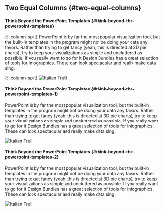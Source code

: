 Two Equal Columns {#two-equal-columns}
-----------------

#### Think Beyond the PowerPoint Templates {#think-beyond-the-powerpoint-templates}
{: .column-split}
PowerPoint is by far the most popular visualization tool, but the
built-in templates in the program might not be doing your data any
favors. Rather than trying to get fancy (yeah, this is directed at 3D
pie charts), try to keep your visualizations as simple and uncluttered
as possible. If you really want to go for it Design Bundles has a great
selection of tools for infographics. These can look spectacular and
really make data sing.

{: .column-split}
![Italian Trulli]


<div class="column-split" markdown="1">

#### Think Beyond the PowerPoint Templates {#think-beyond-the-powerpoint-templates-1}

PowerPoint is by far the most popular visualization tool, but the
built-in templates in the program might not be doing your data any
favors. Rather than trying to get fancy (yeah, this is directed at 3D
pie charts), try to keep your visualizations as simple and uncluttered
as possible. If you really want to go for it Design Bundles has a great
selection of tools for infographics. These can look spectacular and
really make data sing.

</div>

<div class="column-split" markdown="1">

![Italian Trulli]

</div>

<div class="column-split" markdown="1">

#### Think Beyond the PowerPoint Templates {#think-beyond-the-powerpoint-templates-2}

PowerPoint is by far the most popular visualization tool, but the
built-in templates in the program might not be doing your data any
favors. Rather than trying to get fancy (yeah, this is directed at 3D
pie charts), try to keep your visualizations as simple and uncluttered
as possible. If you really want to go for it Design Bundles has a great
selection of tools for infographics. These can look spectacular and
really make data sing.

</div>

<div class="column-split" markdown="1">

![Italian Trulli]

</div>

  [Italian Trulli]: https://mehta-gaurav.github.io/images/Oldfaithful3.png
